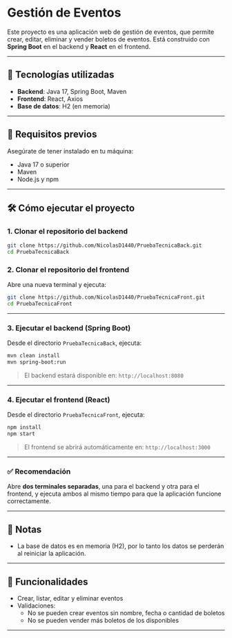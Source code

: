 # Gestión de Eventos

Este proyecto es una aplicación web de gestión de eventos, que permite crear, editar, eliminar y vender boletos de eventos. Está construido con **Spring Boot** en el backend y **React** en el frontend.

---

## 🧩 Tecnologías utilizadas

- **Backend**: Java 17, Spring Boot, Maven  
- **Frontend**: React, Axios  
- **Base de datos**: H2 (en memoria)

---

## 🚀 Requisitos previos

Asegúrate de tener instalado en tu máquina:

- Java 17 o superior  
- Maven  
- Node.js y npm

---

## 🛠️ Cómo ejecutar el proyecto

### 1. Clonar el repositorio del backend

```bash
git clone https://github.com/NicolasD1440/PruebaTecnicaBack.git
cd PruebaTecnicaBack
```

### 2. Clonar el repositorio del frontend

Abre una nueva terminal y ejecuta:

```bash
git clone https://github.com/NicolasD1440/PruebaTecnicaFront.git
cd PruebaTecnicaFront
```

---

### 3. Ejecutar el backend (Spring Boot)

Desde el directorio `PruebaTecnicaBack`, ejecuta:

```bash
mvn clean install
mvn spring-boot:run
```

> El backend estará disponible en: `http://localhost:8080`

---

### 4. Ejecutar el frontend (React)

Desde el directorio `PruebaTecnicaFront`, ejecuta:

```bash
npm install
npm start
```

> El frontend se abrirá automáticamente en: `http://localhost:3000`

---

### ✅ Recomendación

Abre **dos terminales separadas**, una para el backend y otra para el frontend, y ejecuta ambos al mismo tiempo para que la aplicación funcione correctamente.

---

## 📌 Notas

- La base de datos es en memoria (H2), por lo tanto los datos se perderán al reiniciar la aplicación.

---

## 🧪 Funcionalidades

- Crear, listar, editar y eliminar eventos
- Validaciones:
  - No se pueden crear eventos sin nombre, fecha o cantidad de boletos
  - No se pueden vender más boletos de los disponibles

---

